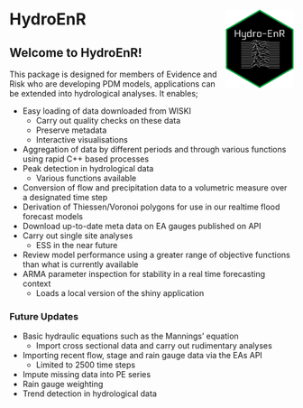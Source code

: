 # HydroEnR <img src="logo.png" align="right" width="120" />

## Welcome to HydroEnR!

This package is designed for members of Evidence and Risk who are developing PDM
models, applications can be extended into hydrological analyses. It enables;

  - Easy loading of data downloaded from WISKI
      - Carry out quality checks on these data  
      - Preserve metadata
      - Interactive visualisations
  - Aggregation of data by different periods and through various functions
    using rapid C++ based processes
  - Peak detection in hydrological data
    - Various functions available
  - Conversion of flow and precipitation data to a volumetric measure over a 
    designated time step
  - Derivation of Thiessen/Voronoi polygons for use in our realtime flood forecast
    models
  - Download up-to-date meta data on EA gauges published on API
  - Carry out single site analyses
      - ESS in the near future
  - Review model performance using a greater range of objective functions than
    what is currently available
  - ARMA parameter inspection for stability in a real time forecasting
    context
      - Loads a local version of the shiny application
    
### Future Updates

  - Basic hydraulic equations such as the Mannings’ equation
      - Import cross sectional data and carry out rudimentary analyses
  - Importing recent flow, stage and rain gauge data via the EAs API
      - Limited to 2500 time steps
  - Impute missing data into PE series
  - Rain gauge weighting
  - Trend detection in hydrological data
